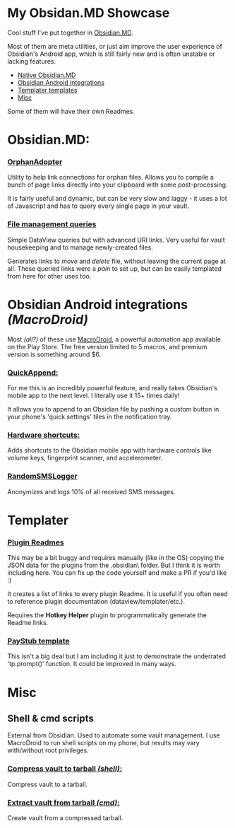 # My Obsidan.MD Showcase

Cool stuff I've put together in [Obsidian.MD](https://obsidian.md).

Most of them are meta utilities, or just aim improve the user experience of Obsidian's Android app, which is still fairly new and is often unstable or lacking features.


- [Native Obsidian.MD](#obsidianmd)
- [Obsidian Android integrations](#obsidian-android-integrations-macrodroid)
- [Templater templates](#Templater)
- [Misc](#misc)

Some of them will have their own Readmes.

# Obsidian.MD:

### [**OrphanAdopter**](/OrphanAdopter/)
Utility to help link connections for orphan files. Allows you to compile a bunch of page links directly into your clipboard with some post-processing.

It is fairly useful and dynamic, but can be very slow and laggy - it uses a lot of Javascript and has to query every single page in your vault.

### [**File management queries**](/FileManagementQueries/)
Simple DataView queries but with advanced URI links. Very useful for vault housekeeping and to manage newly-created files.

Generates links to *move* and *delete* file, without leaving the current page at all. These queried links were a *pain* to set up, but can be easily templated from here for other uses too.



# **Obsidian Android integrations** *(MacroDroid)*

Most *(all?)* of these use [MacroDroid](https://play.google.com/store/apps/details?id=com.arlosoft.macrodroid&hl=en_US&gl=US), a powerful automation app available on the Play Store. The free version limited to 5 macros, and premium version is something around $6.


### [**QuickAppend:**](/QuickAppend/)
For me this is an incredibly powerful feature, and really takes Obsidian's mobile app to the next level. I literally use it 15+ times daily!

It allows you to append to an Obsidian file by pushing a custom button in your phone's 'quick settings' tiles in the notification tray. 

### [**Hardware shortcuts:**](/AndroidHardwareShortcuts/)
Adds shortcuts to the Obsidian mobile app with hardware controls like volume keys, fingerprint scanner, and accelerometer.

### **[RandomSMSLogger](/RandomSMSLogger/)**
Anonymizes and logs 10% of all received SMS messages.


# Templater

### [Plugin Readmes](/Templater/PluginReadmes)

This may be a bit buggy and requires manually (like in the OS) copying the JSON data for the plugins from the \.obsidian\ folder. But I think it is worth including here. You can fix up the code yourself and make a PR if you'd like :)

It creates a list of links to every plugin Readme. It is useful if you often need to reference plugin documentation (dataview/templater/etc.).

Requires the **Hotkey Helper** plugin to programmatically generate the Readme links.

### [PayStub template](/Templater/PayStubTemplate)

This isn't a big deal but I am including it just to demonstrate the underrated 'tp.prompt()' function. It could be improved in many ways.


# Misc

## **Shell & cmd scripts**
External from Obsidian. Used to automate some vault management. I use MacroDroid to run shell scripts on my phone, but results may vary with/without root privileges.

### [**Compress vault to tarball** *(shell)*:](/Bat-ShellScripts/)
Compress vault to a tarball.

### [**Extract vault from tarball** *(cmd)*:](/Bat-ShellScripts/)
Create vault from a compressed tarball.


